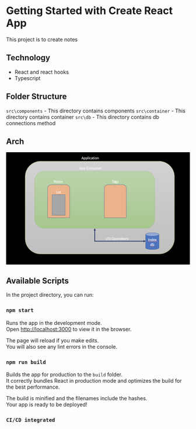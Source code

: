 # Getting Started with Create React App

This project is to create notes

## Technology 
- React and react hooks
- Typescript

## Folder Structure
`src\components` - This directory contains components
`src\container` - This directory contains container
`src\db` - This directory contains db connections method

## Arch
![Alt text](./Arch.png?raw=true)

## Available Scripts

In the project directory, you can run:

### `npm start`

Runs the app in the development mode.\
Open [http://localhost:3000](http://localhost:3000) to view it in the browser.

The page will reload if you make edits.\
You will also see any lint errors in the console.
### `npm run build`

Builds the app for production to the `build` folder.\
It correctly bundles React in production mode and optimizes the build for the best performance.

The build is minified and the filenames include the hashes.\
Your app is ready to be deployed!
### `CI/CD integrated`

